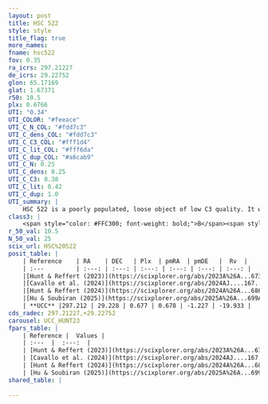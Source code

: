 ```yaml
---
layout: post
title: HSC 522
style: style
title_flag: true
more_names: 
fname: hsc522
fov: 0.35
ra_icrs: 297.21227
de_icrs: 29.22752
glon: 65.17169
glat: 1.67371
r50: 10.5
plx: 0.6766
UTI: "0.34"
UTI_COLOR: "#feeace"
UTI_C_N_COL: "#fdd7c3"
UTI_C_dens_COL: "#fdd7c3"
UTI_C_C3_COL: "#fff1d4"
UTI_C_lit_COL: "#fff6da"
UTI_C_dup_COL: "#a6cab9"
UTI_C_N: 0.25
UTI_C_dens: 0.25
UTI_C_C3: 0.38
UTI_C_lit: 0.42
UTI_C_dup: 1.0
UTI_summary: |
    HSC 522 is a poorly populated, loose object of low C3 quality. It was recently reported in the literature.
class3: |
    <span style="color: #FFC300; font-weight: bold;">B</span><span style="color: red; font-weight: bold;">C</span>
r_50_val: 10.5
N_50_val: 25
scix_url: HSC%20522
posit_table: |
    | Reference    | RA    | DEC   | Plx  | pmRA  | pmDE   |  Rv  |
    | :---         | :---: | :---: | :---: | :---: | :---: | :---: |
    |[Hunt & Reffert (2023)](https://scixplorer.org/abs/2023A%26A...673A.114H) | 297.359 | 29.303 | 0.676 | 0.697 | -1.222 | -19.967 |
    |[Cavallo et al. (2024)](https://scixplorer.org/abs/2024AJ....167...12C) | 297.215 | 29.152 | 0.677 | -- | -- | -- |
    |[Hunt & Reffert (2024)](https://scixplorer.org/abs/2024A%26A...686A..42H) | 297.359 | 29.303 | 0.676 | 0.697 | -1.222 | -19.967 |
    |[Hu & Soubiran (2025)](https://scixplorer.org/abs/2025A%26A...699A.246H) | 297.215 | 29.152 | -- | -- | -- | -- |
    | **UCC** |297.212 | 29.228 | 0.677 | 0.678 | -1.227 | -19.933 | 
cds_radec: 297.21227,+29.22752
carousel: UCC_HUNT23
fpars_table: |
    | Reference |  Values |
    | :---  |  :---:  |
    | [Hunt & Reffert (2023)](https://scixplorer.org/abs/2023A%26A...673A.114H) | `AV50=0.816, diffAV50=0.9, MOD50=10.727, logAge50=8.306` |
    | [Cavallo et al. (2024)](https://scixplorer.org/abs/2024AJ....167...12C) | `AV50=0.2, dMod50=10.8, logAge50=9.06, [Fe/H]50=0.26` |
    | [Hunt & Reffert (2024)](https://scixplorer.org/abs/2024A%26A...686A..42H) | `MassJ=67.9165` |
    | [Hu & Soubiran (2025)](https://scixplorer.org/abs/2025A%26A...699A.246H) | `MA22=-0.06, MA23f=-0.23, MZ23=-0.12, MK24=-0.19, MF24=-0.12` |
shared_table: |
    
---
```


